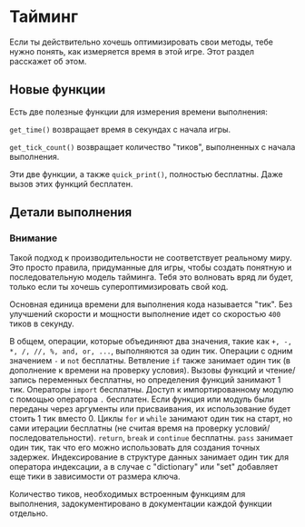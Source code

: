 # Тайминг
Если ты действительно хочешь оптимизировать свои методы, тебе нужно понять, как измеряется время в этой игре. Этот раздел расскажет об этом.

## Новые функции
Есть две полезные функции для измерения времени выполнения:

`get_time()` возвращает время в секундах с начала игры.

`get_tick_count()` возвращает количество "тиков", выполненных с начала выполнения.

Эти две функции, а также `quick_print()`, полностью бесплатны. Даже вызов этих функций бесплатен.

## Детали выполнения

### Внимание
Такой подход к производительности не соответствует реальному миру. Это просто правила, придуманные для игры, чтобы создать понятную и последовательную модель тайминга.
Тебя это волновать вряд ли будет, только если ты хочешь супероптимизировать свой код.

Основная единица времени для выполнения кода называется "тик". Без улучшений скорости и мощности выполнение идет со скоростью `400` тиков в секунду.

В общем, операции, которые объединяют два значения, такие как `+, -, *, /, //, %, and, or, ...`, выполняются за один тик.
Операции с одним значением `-` и `not` бесплатны.
Ветвление `if` также занимает один тик (в дополнение к времени на проверку условия).
Вызовы функций и чтение/запись переменных бесплатны, но определения функций занимают 1 тик.
Операторы `import` бесплатны.
Доступ к импортированному модулю с помощью оператора `.` бесплатен.
Если функция или модуль были переданы через аргументы или присваивания, их использование будет стоить 1 тик вместо 0.
Циклы `for` и `while` занимают один тик на старт, но сами итерации бесплатны (не считая время на проверку условий/последовательности).
`return`, `break` и `continue` бесплатны.
`pass` занимает один тик, так что его можно использовать для создания точных задержек.
Индексирование в структуре данных занимает один тик для оператора индексации, а в случае с "dictionary" или "set" добавляет еще тики в зависимости от размера ключа.

Количество тиков, необходимых встроенным функциям для выполнения, задокументировано в документации каждой функции отдельно.